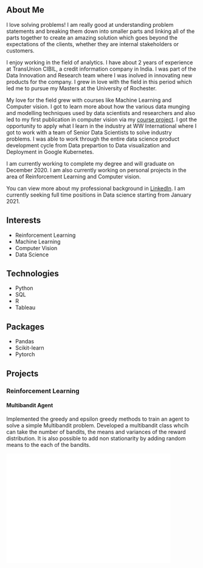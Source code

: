 
## About Me 

I love solving problems! I am really good at understanding problem statements and breaking them down into smaller parts and linking all of the parts together to create an amazing solution which goes beyond the expectations of the clients, whether they are internal stakeholders or customers. 

I enjoy working in the field of analytics. I have about 2 years of experience at TransUnion CIBIL, a credit information company in India. I was part of the Data Innovation and Research team where I was inolved in innovating new products for the company. I grew in love with the field in this period which led me to pursue my Masters at the University of Rochester.

My love for the field grew with courses like Machine Learning and Computer vision. I got to learn more about how the various data munging and modelling techniques used by data scientists and researchers and also led to my first publication in computer vision via my [course project](https://arxiv.org/abs/2008.00141). I got the opportunity to apply what I learn in the industry at WW International where I got to work with a team of Senior Data Scientists to solve industry problems. I was able to work through the entire data science product development cycle from Data prepartion to Data visualization and Deployment in Google Kubernetes.

I am currently working to complete my degree and will graduate on December 2020. I am also currently working on personal projects in the area of Reinforcement Learning and Computer vision.

You can view more about my professional background in [LinkedIn](https://www.linkedin.com/in/suryaiyer/). I am currently seeking full time positions in Data science starting from January 2021.

## Interests
 
 - Reinforcement Learning
 - Machine Learning 
 - Computer Vision
 - Data Science

## Technologies
 
 - Python
 - SQL
 - R
 - Tableau
 
## Packages
 - Pandas
 - Scikit-learn
 - Pytorch
 
 ## Projects
 
### Reinforcement Learning

#### Multibandit Agent
Implemented the greedy and epsilon greedy methods to train an agent to solve a simple Multibandit problem. Developed a multibandit class whcih can take the number of bandits, the means and variances of the reward distribution. It is also possible to add non stationarity by adding random means to the each of the bandits.

![plot](output.png)
